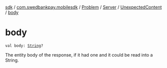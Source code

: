 [sdk](../../../../index.md) / [com.swedbankpay.mobilesdk](../../../index.md) / [Problem](../../index.md) / [Server](../index.md) / [UnexpectedContent](index.md) / [body](./body.md)

# body

`val body: `[`String`](https://kotlinlang.org/api/latest/jvm/stdlib/kotlin/-string/index.html)`?`

The entity body of the response, if it had one and it could be read into a String.

